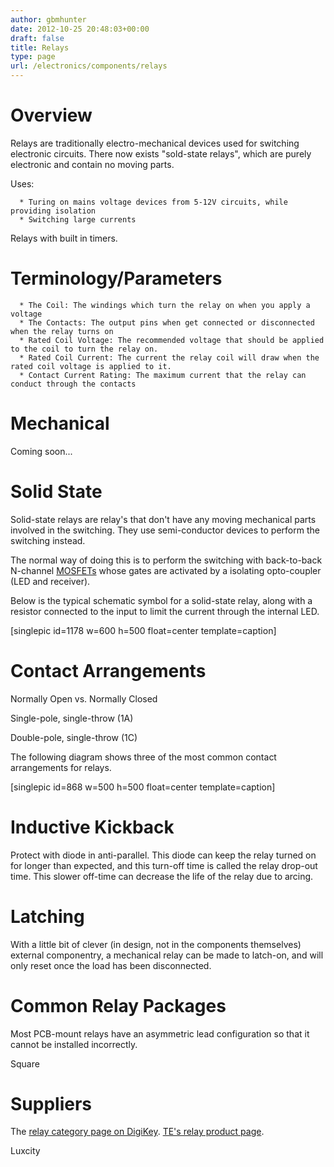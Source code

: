 ```yaml
---
author: gbmhunter
date: 2012-10-25 20:48:03+00:00
draft: false
title: Relays
type: page
url: /electronics/components/relays
---
```


# Overview


Relays are traditionally electro-mechanical devices used for switching electronic circuits. There now exists "sold-state relays", which are purely electronic and contain no moving parts.

Uses:



	  * Turing on mains voltage devices from 5-12V circuits, while providing isolation
	  * Switching large currents

Relays with built in timers.


# Terminology/Parameters





	  * The Coil: The windings which turn the relay on when you apply a voltage
	  * The Contacts: The output pins when get connected or disconnected when the relay turns on
	  * Rated Coil Voltage: The recommended voltage that should be applied to the coil to turn the relay on.
	  * Rated Coil Current: The current the relay coil will draw when the rated coil voltage is applied to it.
	  * Contact Current Rating: The maximum current that the relay can conduct through the contacts



# Mechanical


Coming soon...


# Solid State


Solid-state relays are relay's that don't have any moving mechanical parts involved in the switching. They use semi-conductor devices to perform the switching instead.

The normal way of doing this is to perform the switching with back-to-back N-channel [MOSFETs](http://blog.mbedded.ninja/electronics/components/mosfets) whose gates are activated by a isolating opto-coupler (LED and receiver).

Below is the typical schematic symbol for a solid-state relay, along with a resistor connected to the input to limit the current through the internal LED.

[singlepic id=1178 w=600 h=500 float=center template=caption]


# Contact Arrangements


Normally Open vs. Normally Closed

Single-pole, single-throw (1A)

Double-pole, single-throw (1C)

The following diagram shows three of the most common contact arrangements for relays.

[singlepic id=868 w=500 h=500 float=center template=caption]


# Inductive Kickback


Protect with diode in anti-parallel. This diode can keep the relay turned on for longer than expected, and this turn-off time is called the relay drop-out time. This slower off-time can decrease the life of the relay due to arcing.


# Latching


With a little bit of clever (in design, not in the components themselves) external componentry, a mechanical relay can be made to latch-on, and will only reset once the load has been disconnected.


# Common Relay Packages


Most PCB-mount relays have an asymmetric lead configuration so that it cannot be installed incorrectly.

Square


# Suppliers


The [relay category page on DigiKey](http://www.digikey.com/product-search/en/relays). [TE's relay product page](http://www.te.com/catalog/relays/menu/en/16453).

Luxcity
